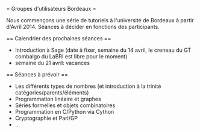 = Groupes d'utilisateurs Bordeaux =

Nous commençons une série de tutoriels à l'université de Bordeaux à partir d'Avril 2014. Séances à décider en fonctions des participants.

== Calendrier des prochaines séances ==

 * Introduction à Sage (date à fixer, semaine du 14 avril, le creneau du GT combalgo du LaBRI est libre pour le moment)
 * semaine du 21 avril: vacances

== Séances à prévoir ==

 * Les différents types de nombres (et introduction à la trinité catégories/parents/éléments)
 * Programmation linéaire et graphes
 * Séries formelles et objets combinatoires
 * Programmation en C/Python via Cython
 * Cryptographie et Pari/GP
 * ...
